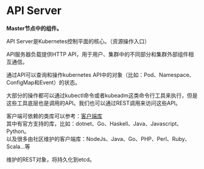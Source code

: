 # API Server

**Master节点中的组件。**

API Server是Kubernetes控制平面的核心。（资源操作入口）

API服务器负载提供HTTP API，用于用户、集群中的不同部分和集群外部组件相互通信。

通过API可以查询和操作kubernetes API中的对象（比如：Pod、Namespace、ConfigMap和Event）的状态。

大部分的操作都可以通过kubectl命令或者kubeadm这类命令行工具来执行，但是这些工具底层也是调用的API。我们也可以通过REST调用来访问这些API。

客户端可依赖的类库可以参考：[客户端库](https://kubernetes.io/zh/docs/reference/using-api/client-libraries/)  
其中有官方支持的库，比如：dotnet、Go、Haskell、Java、Javascript、Python。  
以及很多由社区维护的客户端库：NodeJs、Java、Go、PHP、Perl、Ruby、Scala...等

维护的REST对象，将持久化到etcd。
